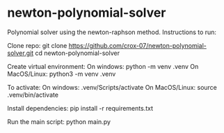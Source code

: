 # newton-polynomial-solver
 
Polynomial solver using the newton-raphson method. Instructions to run:

Clone repo: git clone https://github.com/crox-07/newton-polynomial-solver.git
cd newton-polynomial-solver

Create virtual environment:
On windows: python -m venv .venv 
On MacOS/Linux: python3 -m venv .venv

To activate:
On windows: .venv/Scripts/activate 
On MacOS/Linux: source .venv/bin/activate

Install dependencies:
pip install -r requirements.txt

Run the main script:
python main.py

